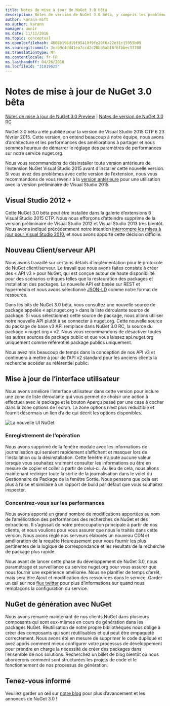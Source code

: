 ```yaml
---
title: Notes de mise à jour de NuGet 3.0 bêta
description: Notes de version de NuGet 3.0 bêta, y compris les problèmes connus, les correctifs de bogues, les fonctionnalités ajoutées et dcr.
author: karann-msft
ms.author: karann
manager: unnir
ms.date: 11/11/2016
ms.topic: conceptual
ms.openlocfilehash: 4608b196d19f95410f9fe20f6a22e31c15955b89
ms.sourcegitcommit: 3eab9c4dd41ea7ccd2c28bb5ab16f6fbbec13708
ms.translationtype: MT
ms.contentlocale: fr-FR
ms.lasthandoff: 04/26/2018
ms.locfileid: "31819625"
---
```

# <a name="nuget-30-beta-release-notes"></a>Notes de mise à jour de NuGet 3.0 bêta

[Notes de mise à jour de NuGet 3.0 Preview](../release-notes/nuget-3.0-preview.md) | [Notes de version de NuGet 3.0 RC](../release-notes/nuget-3.0-rc.md)

NuGet 3.0 bêta a été publiée pour la version de Visual Studio 2015 CTP 6 23 février 2015. Cette version, on entend beaucoup à notre équipe, nous avons d’architecture et les performances des améliorations à partager et nous sommes heureux de démarrer le réglage des paramètres de performances sur notre service nuget.org.

Nous vous recommandons de désinstaller toute version antérieure de l’extension NuGet Visual Studio 2015 avant d’installer cette nouvelle version.  Si vous avez des problèmes avec cette version de l’extension, nous vous recommandons de vous revenir à la [version antérieure](http://nuget.codeplex.com/downloads/get/909582) pour une utilisation avec la version préliminaire de Visual Studio 2015.

## <a name="visual-studio-2012"></a>Visual Studio 2012 +

Cette NuGet 3.0 bêta peut être installée dans la galerie d’extensions 6 Visual Studio 2015 CTP. Nous nous efforçons d’atteindre supprime de la version préliminaire de Visual Studio 2012 et Visual Studio 2013 très bientôt. Nous avons indiqué précédemment notre intention [interrompre les mises à jour pour Visual Studio 2010](http://blog.nuget.org/20141002/visual-studio-2010.html), et nous avons apporté cette décision difficile.

## <a name="new-clientserver-api"></a>Nouveau Client/serveur API

Nous avons travaillé sur certains détails d’implémentation pour le protocole de NuGet client/serveur. Le travail que nous avons faites consiste à créer des « API v3 » pour NuGet, qui est conçue autour de haute disponibilité pour des scénarios critiques telles que la restauration des packages et installation des packages. La nouvelle API est basée sur REST et hypermédia et nous avons sélectionné [JSON-LD](http://json-ld.org) comme notre format de ressource.

Dans les bits de NuGet 3.0 bêta, vous consultez une nouvelle source de package appelée « api.nuget.org » dans la liste déroulante source de package.   Si vous sélectionnez cette source de package, nous allons utiliser notre nouvelle API plutôt à se connecter à nuget.org. Cette nouvelle source du package de base v3 API remplace dans NuGet 3.0 RC, la source du package « nuget.org « v2.  Nous vous recommandons de désactiver toutes les autres sources de package public et que vous laissez api.nuget.org uniquement comme référentiel package publics uniquement.

Nous avez mis beaucoup de temps dans la conception de nos API v3 et continuera à mettre à jour de l’API v2 standard pour les anciens clients la recherche accéder au référentiel public.

## <a name="updated-ui"></a>Mise à jour de l’interface utilisateur

Nous avons amélioré l’interface utilisateur dans cette version pour inclure une zone de liste déroulante qui vous permet de choisir une action à effectuer avec le package et le bouton Aperçu passé par une case à cocher dans la zone options de l’écran.  La zone options n’est plus réductible et fournit désormais un lien d’aide qui décrit les options disponibles.

![La nouvelle UI NuGet](./media/NuGet-3.0-Beta/updated-ui.png)


### <a name="operation-logging"></a>Enregistrement de l’opération

Nous avons supprimé de la fenêtre modale avec les informations de journalisation qui seraient rapidement s’affichent et masquer lors de l’installation ou la désinstallation.  Cette fenêtre n’ajouté aucune valeur lorsque vous souhaitez vraiment consulter les informations ou être en mesure de copier et coller à partir de celui-ci.  Au lieu de cela, nous allons maintenant rediriger toute la sortie de la journalisation dans le volet du Gestionnaire de Package de la fenêtre Sortie.  Nous pensons que cela est plus à l’aise et similaire à un rapport de build par défaut que vous souhaitez inspecter.


### <a name="focus-on-performance"></a>Concentrez-vous sur les performances

Nous avons apporté un grand nombre de modifications apportées au nom de l’amélioration des performances des recherches de NuGet et des extractions.  Il s’agissait de notre préoccupation principale à partir de nos clients, et nous voulions pour vous assurer que nous le traités dans cette version.  Nous avons réglé nos serveurs élaborés un nouveau CDN et amélioration de la requête Heureusement pour vous fournir les plus pertinentes de la logique de correspondance et les résultats de la recherche de package plus rapide.

Nous avant de lancer cette phase du développement de NuGet 3.0, nous paramétrage et surveillance du service nuget.org pour vous assurer que nous fournir une expérience améliorée.  Nous ne planifier de temps d’arrêt, mais sera être Ajout et modification des ressources dans le service.  Garder un œil sur nos [flux twitter](http://twitter.com/nuget) pour plus d’informations sur quand nous remplaçons la configuration du service.

## <a name="building-nuget-with-nuget"></a>NuGet de génération avec NuGet

Nous avons remanié maintenant de nos clients NuGet dans plusieurs composants qui sont eux-mêmes en cours de génération dans les packages NuGet. Réutilisation de notre propre bibliothèques nous oblige à créer des composants qui sont réutilisables et qui peut être empaqueté correctement.  Nous avons été en mesure de supprimer le code dupliqué et avez appris comment mieux configurer votre processus de développement pour prendre en charge la nécessité de créer des packages dans l’ensemble de nos solutions.  Recherchez un billet de blog bientôt où nous aborderons comment sont structurées les projets de code et le fonctionnement de nos processus de génération.

## <a name="stay-tuned"></a>Tenez-vous informé

Veuillez garder un œil sur [notre blog](http://blog.nuget.org) pour plus d’avancement et les annonces de NuGet 3.0 !

